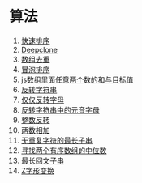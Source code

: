 算法
===

1. [快速排序](快速排序.md)
2. [Deepclone](Deepclone.md)
3. [数组去重](数组去重.md)
4. [冒泡排序](冒泡排序.md)
5. [js数组里面任意两个数的和与目标值](js数组里面任意两个数的和与目标值.md)
6. [反转字符串](反转字符串.md)
7. [仅仅反转字母](仅仅反转字母.md)
8. [反转字符串中的元音字母](反转字符串中的元音字母.md)
9. [整数反转](整数反转.md)
10. [两数相加](两数相加.md)
11. [无重复字符的最长子串](无重复字符的最长子串.md)
12. [寻找两个有序数组的中位数](寻找两个有序数组的中位数.md)
13. [最长回文子串](最长回文子串.md)
14. [Z字形变换](Z字形变换.md)